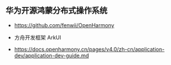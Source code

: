 ## 华为开源鸿蒙分布式操作系统 
- https://github.com/fenwii/OpenHarmony

- 方舟开发框架 ArkUI
- https://docs.openharmony.cn/pages/v4.0/zh-cn/application-dev/application-dev-guide.md